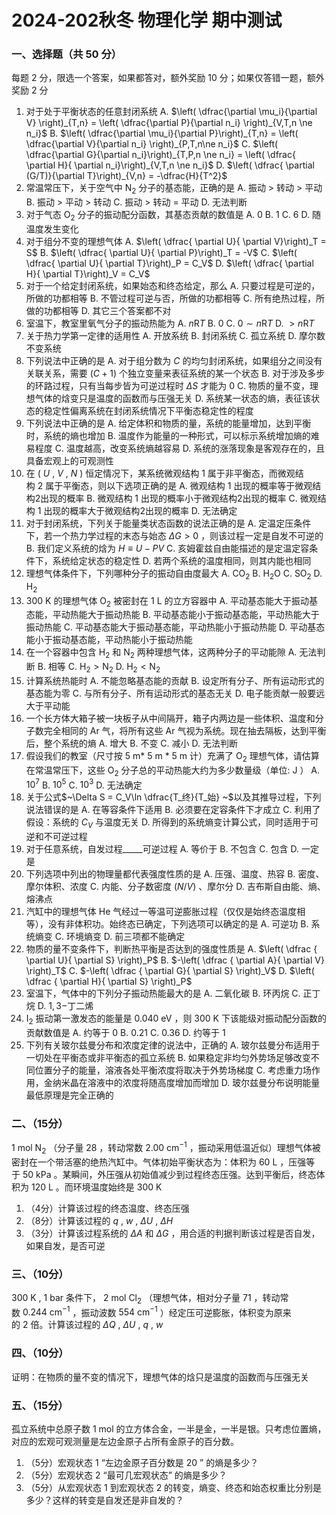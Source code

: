 # 2024-202秋冬 物理化学 期中测试

### 一、选择题（共$~50~$分）
每题$~2~$分，限选一个答案，如果都答对，额外奖励$~10~$分；如果仅答错一题，额外奖励$~2~$分
1. 对于处于平衡状态的任意封闭系统
   A. $\left( \dfrac{\partial \mu_i}{\partial V} \right)_{T,n} = \left( \dfrac{\partial P}{\partial n_i} \right)_{V,T,n \ne n_i}$
   B. $\left( \dfrac{\partial \mu_i}{\partial P}\right)_{T,n} = \left( \dfrac{\partial V}{\partial n_i} \right)_{P,T,n\ne n_i}$
   C. $\left( \dfrac{\partial G}{\partial n_i}\right)_{T,P,n \ne n_i} = \left( \dfrac{ \partial H}{ \partial n_i}\right)_{V,T,n \ne n_i}$
   D. $\left( \dfrac{ \partial (G/T)}{\partial T}\right)_{V,n} = -\dfrac{H}{T^2}$
1. 常温常压下，关于空气中$~\mathrm{N_2}~$分子的基态能，正确的是
   A. 振动 > 转动 > 平动
   B. 振动 > 平动 > 转动
   C. 振动 > 转动 = 平动
   D. 无法判断
$~$
1. 对于气态$~\mathrm{O_2}~$分子的振动配分函数，其基态贡献的数值是
   A. $0$
   B. $1$
   C. $6$
   D. 随温度发生变化
$~$
1. 对于组分不变的理想气体
   A. $\left( \dfrac{ \partial U}{ \partial V}\right)_T = S$
   B. $\left( \dfrac{ \partial U}{ \partial P}\right)_T = -V$
   C. $\left( \dfrac{ \partial U}{ \partial T}\right)_P = C_V$
   D. $\left( \dfrac{ \partial H}{ \partial T}\right)_V = C_V$
$~$
1. 对于一个给定封闭系统，如果始态和终态给定，那么
   A. 只要过程是可逆的，所做的功都相等
   B. 不管过程可逆与否，所做的功都相等
   C. 所有绝热过程，所做的功都相等
   D. 其它三个答案都不对
$~$
2. 室温下，教室里氧气分子的振动热能为
   A. $n\mathrm{R}T$
   B. $0$
   C. $0 \sim n\mathrm{R}T$
   D. $>n\mathrm{R}T$
$~$
3. 关于热力学第一定律的适用性
   A. 开放系统
   B. 封闭系统
   C. 孤立系统
   D. 摩尔数不变系统
$~$
4. 下列说法中正确的是
   A. 对于组分数为$~C~$的均匀封闭系统，如果组分之间没有关联关系，需要$~\left( C+1\right)~$个独立变量来表征系统的某一个状态
   B. 对于涉及多步的环路过程，只有当每步皆为可逆过程时$~\Delta S~$才能为$~0$
   C. 物质的量不变，理想气体的焓变只是温度的函数而与压强无关
   D. 系统某一状态的熵，表征该状态的稳定性偏离系统在封闭系统情况下平衡态稳定性的程度
$~$
5. 下列说法中正确的是
   A. 给定体积和物质的量，系统的能量增加，达到平衡时，系统的熵也增加
   B. 温度作为能量的一种形式，可以标示系统增加熵的难易程度
   C. 温度越高，改变系统熵越容易
   D. 系统的涨落现象是客观存在的，且具备宏观上的可观测性
$~$
6. 在$~\left(~U~,~V~,~N~\right)~$恒定情况下，某系统微观结构$~1~$属于非平衡态，而微观结构$~2~$属于平衡态，则以下选项正确的是
   A. 微观结构$~1~$出现的概率等于微观结构$2$出现的概率
   B. 微观结构$~1~$出现的概率小于微观结构$2$出现的概率
   C. 微观结构$~1~$出现的概率大于微观结构$2$出现的概率
   D. 无法确定
$~$
7. 对于封闭系统，下列关于能量类状态函数的说法正确的是
   A. 定温定压条件下，若一个热力学过程的末态与始态$~\Delta G > 0~$，则该过程一定是自发不可逆的
   B. 我们定义系统的焓为$~H \equiv U - PV$
   C. 亥姆霍兹自由能描述的是定温定容条件下，系统给定状态的稳定性
   D. 若两个系统的温度相同，则其内能也相同
$~$
8. 理想气体条件下，下列哪种分子的振动自由度最大
   A. $\mathrm{CO_2}$
   B. $\mathrm{H_2O}$
   C. $\mathrm{SO_2}$
   D. $\mathrm{H_2}$
$~$
9. $300~\mathrm{K}~$的理想气体$~\mathrm{O_2}~$被密封在$~1~\mathrm{L}~$的立方容器中
   A. 平动基态能大于振动基态能，平动热能大于振动热能
   B. 平动基态能小于振动基态能，平动热能大于振动热能
   C. 平动基态能大于振动基态能，平动热能小于振动热能
   D. 平动基态能小于振动基态能，平动热能小于振动热能
$~$
10. 在一个容器中包含$~\mathrm{H_2}~$和$~\mathrm{N_2}~$两种理想气体，这两种分子的平动能隙
   A. 无法判断
   B. 相等
   C. $\mathrm{H_2} > \mathrm{N_2}$
   D. $\mathrm{H_2} < \mathrm{N_2}$
$~$
11. 计算系统热能时
   A. 不能忽略基态能的贡献
   B. 设定所有分子、所有运动形式的基态能为零
   C. 与所有分子、所有运动形式的基态无关
   D. 电子能贡献一般要远大于平动能
$~$
12. 一个长方体大箱子被一块板子从中间隔开，箱子内两边是一些体积、温度和分子数完全相同的$~\mathrm{Ar}~$气，将所有这些$~\mathrm{Ar}~$气视为系统。现在抽去隔板，达到平衡后，整个系统的熵
   A. 增大
   B. 不变
   C. 减小
   D. 无法判断
$~$
13. 假设我们的教室（尺寸按$~5~\mathrm{m}*~5~\mathrm{m}~*~5~\mathrm{m}~$计）充满了$~\mathrm{O_2}~$理想气体，请估算在常温常压下，这些$~\mathrm{O_2}~$分子总的平动热能大约为多少数量级（单位:$~\mathrm{J}~$）
   A. $10^7$
   B. $10^5$
   C. $10^3$
   D. 无法确定
$~$
14. 关于公式$~\Delta S = C_V\ln \dfrac{T_终}{T_始} ~$以及其推导过程，下列说法错误的是
   A. 在等容条件下适用
   B. 必须要在定容条件下才成立
   C. 利用了假设：系统的$~C_V~$与温度无关
   D. 所得到的系统熵变计算公式，同时适用于可逆和不可逆过程
$~$
15. 对于任意系统，自发过程_____可逆过程
   A. 等价于
   B. 不包含
   C. 包含
   D. 一定是
$~$
16. 下列选项中列出的物理量都代表强度性质的是
   A. 压强、温度、热容
   B. 密度、摩尔体积、浓度
   C. 内能、分子数密度$~\left(N/V\right)~$、摩尔分
   D. 吉布斯自由能、熵、熔沸点
$~$
17. 汽缸中的理想气体$~\mathrm{He}~$气经过一等温可逆膨胀过程（仅仅是始终态温度相等），没有非体积功。始终态已确定，下列选项可以确定的是
   A. 可逆功
   B. 系统熵变
   C. 环境熵变
   D. 前三项都不能确定
$~$
18. 物质的量不变条件下，判断热平衡是否达到的强度性质是
   A. $\left( \dfrac { \partial U}{ \partial S} \right)_P$
   B. $-\left( \dfrac { \partial A}{ \partial V} \right)_T$
   C. $-\left( \dfrac { \partial G}{ \partial S} \right)_V$
   D. $\left( \dfrac { \partial H}{ \partial S} \right)_P$
$~$
19. 室温下，气体中的下列分子振动热能最大的是
   A. 二氧化碳
   B. 环丙烷
   C. 正丁烷
   D. $1,3-$丁二烯
$~$
20. $\mathrm{I_2}~$振动第一激发态的能量是$~0.040~\mathrm{eV}~$，则$~300~\mathrm{K}~$下该能级对振动配分函数的贡献数值是
   A. 约等于$~0$
   B. $0.21$
   C. $0.36$
   D. 约等于$~1$
$~$
21. 下列有关玻尔兹曼分布和浓度定律的说法中，正确的
   A. 玻尔兹曼分布适用于一切处在平衡态或非平衡态的孤立系统
   B. 如果稳定非均匀外势场足够改变不同位置分子的能量，溶液各处平衡浓度将取决于外势场梯度
   C. 考虑重力场作用，金纳米晶在溶液中的浓度将随高度增加而增加
   D. 玻尔兹曼分布说明能量最低原理是完全正确的
### 二、（$15$分）
$1~\mathrm{mol~N_2}~$（分子量$~28~$，转动常数$~2.00~\mathrm{cm}^{-1}~$，振动采用低温近似）理想气体被密封在一个带活塞的绝热汽缸中。气体初始平衡状态为：体积为$~60~\mathrm{L}~$，压强等于$~50~\mathrm{kPa}~$。某瞬间，外压强从初始值减少到过程终态压强。达到平衡后，终态体积为$~120~\mathrm{L}~$。而环境温度始终是$~300~\mathrm{K}~$
1. （$4$分）计算该过程的终态温度、终态压强
2. （$8$分）计算该过程的$~q~$,$~w~$,$~\Delta U~$,$~\Delta H~$
3. （$3$分）计算该过程系统的$~\Delta A~$和$~\Delta G~$，用合适的判据判断该过程是否自发，如果自发，是否可逆

### 三、（$10$分）
$300~\mathrm{K}~,~1~\mathrm{bar}~$条件下，$~2~\mathrm{mol~Cl_2}~$（理想气体，相对分子量$~71~$，转动常数$~0.244~\mathrm{cm^{-1}}~$，振动波数$~554~\mathrm{cm^{-1}}~$）经定压可逆膨胀，体积变为原来的$~2~$倍。计算该过程的$~\Delta Q~$,$~\Delta U~$,$~q~$,$~w~$

### 四、（$10$分）
证明：在物质的量不变的情况下，理想气体的焓只是温度的函数而与压强无关

### 五、（$15$分）
孤立系统中总原子数$~1~\mathrm{mol}~$的立方体合金，一半是金，一半是银。只考虑位置熵，对应的宏观可观测量是左边金原子占所有金原子的百分数。
1. （$5$分）宏观状态$~1~$“左边金原子百分数是$~20~%~$” 的熵是多少？
2. （$5$分）宏观状态$~2~$“最可几宏观状态” 的熵是多少？
3. （$5$分）从宏观状态$~1~$到宏观状态$~2~$的转变，熵变、终态和始态权重比分别是多少？这样的转变是自发还是非自发的？